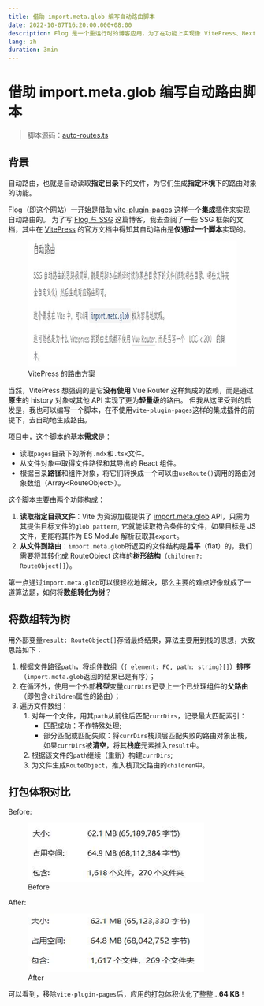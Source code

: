 ```yaml
---
title: 借助 import.meta.glob 编写自动路由脚本
date: 2022-10-07T16:20:00.000+08:00
description: Flog 是一个重运行时的博客应用，为了在功能上实现像 VitePress、Next.js 等 SSG 框架那样的基于文件系统的路由，使用 Vite 自带的 import.meta.glob API 实现了一个轻量级的、运行时的自动路由脚本。
lang: zh
duration: 3min
---
```


# 借助 import.meta.glob 编写自动路由脚本

> 脚本源码：[auto-routes.ts](https://github.com/3fuyang/3fuyang.github.io/blob/master/src/routes/auto-routes.ts)

## 背景

自动路由，也就是自动读取**指定目录**下的文件，为它们生成**指定环境**下的路由对象的功能。

Flog（即这个网站）一开始是借助 [vite-plugin-pages](https://github.com/hannoeru/vite-plugin-pages) 这样一个**集成**插件来实现自动路由的。
为了写 [Flog 与 SSG](https://3fuyang.github.io/blog/ssg-in-flog#自动路由) 这篇博客，我去查阅了一些 SSG 框架的文档，其中在 [VitePress](https://vitepress.vuejs.org/)
的官方文档中得知其自动路由是**仅通过一个脚本**实现的。

<figure>
  <picture>
    <source type="image/avif" srcSet="/images/import-meta-glob-and-auto-routes/flog-and-ssg.avif" />
    <source type="image/webp" srcSet="/images/import-meta-glob-and-auto-routes/flog-and-ssg.webp" />
    <img width="947" height="256" alt="routing-strategy-in-vitepress" src="/images/import-meta-glob-and-auto-routes/flog-and-ssg.jpg" className="invertable" />
  </picture>
  <figcaption>VitePress 的路由方案</figcaption>
</figure>

当然，VitePress 想强调的是它**没有使用** Vue Router 这样集成的依赖，而是通过**原生**的 history 对象或其他 API 实现了更为**轻量级**的路由。
但我从这里受到的启发是，我也可以编写一个脚本，在不使用`vite-plugin-pages`这样的集成插件的前提下，去自动地生成路由。

项目中，这个脚本的基本**需求**是：

- 读取`pages`目录下的所有`.mdx`和`.tsx`文件。
- 从文件对象中取得文件路径和其导出的 React 组件。
- 根据目录**路径**和组件对象，将它们转换成一个可以由`useRoute()`调用的路由对象数组（Array\<RouteObject\>）。

这个脚本主要由两个功能构成：

1. **读取指定目录文件**：Vite 为资源加载提供了 [import.meta.glob](https://vitejs.dev/guide/features.html#glob-import) API，只需为其提供目标文件的`glob pattern`,
   它就能读取符合条件的文件，如果目标是 JS 文件，更能将其作为 ES Module 解析获取其`export`。
2. **从文件到路由**：`import.meta.glob`所返回的文件结构是**扁平**（flat）的，我们需要将其转化成 RouteObject 这样的**树形结构**（`children?: RouteObject[]`）。

第一点通过`import.meta.glob`可以很轻松地解决，那么主要的难点好像就成了一道算法题，如何将**数组转化为树**？

## 将数组转为树

用外部变量`result: RouteObject[]`存储最终结果，算法主要用到栈的思想，大致思路如下：
<br/>

1. 根据文件路径`path`，将组件数组（`{ element: FC, path: string}[]`）**排序**（`import.meta.glob`返回的结果已是有序）；
2. 在循环外，使用一个外部**栈型**变量`currDirs`记录上一个已处理组件的**父路由**（即包含`children`属性的路由）；
3. 遍历文件数组：
   1. 对每一个文件，用其`path`从前往后匹配`currDirs`，记录最大匹配索引：
      - 匹配成功：不作特殊处理;
      - 部分匹配或匹配失败：将`currDirs`栈顶层匹配失败的路由对象出栈，如果`currDirs`被**清空**，将其**栈底**元素推入`result`中。
   2. 根据该文件的`path`继续（重新）构建`currDirs`;
   3. 为文件生成`RouteObject`，推入栈顶父路由的`children`中。

## 打包体积对比

Before:

<figure>
  <picture>
    <source type="image/avif" srcSet="/images/ssg-in-flog/vite-universal-plugins.avif" />
    <source type="image/webp" srcSet="/images/import-meta-glob-and-auto-routes/before.webp" />
    <img width="358" height="119" alt="before-65-189-785-bytes" src="/images/import-meta-glob-and-auto-routes/before.jpg" className="invertable" />
  </picture>
  <figcaption>Before</figcaption>
</figure>

After:

<figure>
  <picture>
    <source type="image/avif" srcSet="/images/import-meta-glob-and-auto-routes/after.avif" />
    <source type="image/webp" srcSet="/images/import-meta-glob-and-auto-routes/after.webp" />
    <img width="358" height="119" alt="after-65-123-330-bytes" src="/images/import-meta-glob-and-auto-routes/after.jpg" className="invertable" />
  </picture>
  <figcaption>After</figcaption>
</figure>

可以看到，移除`vite-plugin-pages`后，应用的打包体积优化了整整...**64 KB**！
